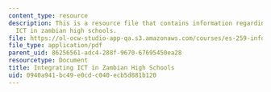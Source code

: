 ```yaml
---
content_type: resource
description: This is a resource file that contains information regarding integrating
  ICT in zambian high schools.
file: https://ol-ocw-studio-app-qa.s3.amazonaws.com/courses/es-259-information-and-communication-technology-in-africa-spring-2006/0940a941bc49e0cdc040ecb5d881b120_MITES_259S06_Befekadu.pdf
file_type: application/pdf
parent_uid: 86256561-adc4-288f-9670-67695450ea28
resourcetype: Document
title: Integrating ICT in Zambian High Schools
uid: 0940a941-bc49-e0cd-c040-ecb5d881b120
---
```

